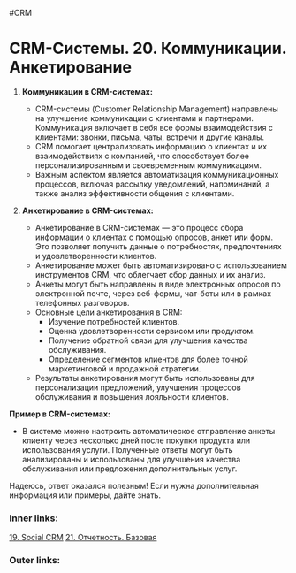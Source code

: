 #CRM 

# CRM-Системы. 20. Коммуникации. Анкетирование

1. **Коммуникации в CRM-системах:**
    
    - CRM-системы (Customer Relationship Management) направлены на улучшение коммуникации с клиентами и партнерами. Коммуникация включает в себя все формы взаимодействия с клиентами: звонки, письма, чаты, встречи и другие каналы.
    - CRM помогает централизовать информацию о клиентах и их взаимодействиях с компанией, что способствует более персонализированным и своевременным коммуникациям.
    - Важным аспектом является автоматизация коммуникационных процессов, включая рассылку уведомлений, напоминаний, а также анализ эффективности общения с клиентами.

2. **Анкетирование в CRM-системах:**
    
    - Анкетирование в CRM-системах — это процесс сбора информации о клиентах с помощью опросов, анкет или форм. Это позволяет получить данные о потребностях, предпочтениях и удовлетворенности клиентов.
    - Анкетирование может быть автоматизировано с использованием инструментов CRM, что облегчает сбор данных и их анализ.
    - Анкеты могут быть направлены в виде электронных опросов по электронной почте, через веб-формы, чат-боты или в рамках телефонных разговоров.
    - Основные цели анкетирования в CRM:
        - Изучение потребностей клиентов.
        - Оценка удовлетворенности сервисом или продуктом.
        - Получение обратной связи для улучшения качества обслуживания.
        - Определение сегментов клиентов для более точной маркетинговой и продажной стратегии.
    - Результаты анкетирования могут быть использованы для персонализации предложений, улучшения процессов обслуживания и повышения лояльности клиентов.

**Пример в CRM-системах:**

- В системе можно настроить автоматическое отправление анкеты клиенту через несколько дней после покупки продукта или использования услуги. Полученные ответы могут быть анализированы и использованы для улучшения качества обслуживания или предложения дополнительных услуг.

Надеюсь, ответ оказался полезным! Если нужна дополнительная информация или примеры, дайте знать.

### Inner links:
[19. Social CRM](2.%20Knowledge/IT%20продукты/CRM/19.%20Social%20CRM.md)
[21. Отчетность. Базовая](2.%20Knowledge/IT%20продукты/CRM/21.%20Отчетность.%20Базовая.md)
### Outer links: